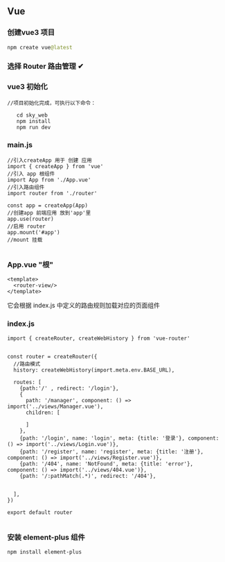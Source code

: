 ## Vue

### 创建vue3 项目

```java
npm create vue@latest
```

### 选择 Router 路由管理 ✔

### vue3 初始化

```vue
//项目初始化完成，可执行以下命令：

   cd sky_web
   npm install
   npm run dev

```



### main.js

```vue
//引入createApp 用于 创建 应用
import { createApp } from 'vue'
//引入 app 根组件
import App from './App.vue'
//引入路由组件
import router from './router'

const app = createApp(App)
//创建app 前端应用 放到'app'里
app.use(router)
//启用 router 
app.mount('#app')
//mount 挂载


```

### App.vue  "根"

```vue
<template>
  <router-view/>
</template>
```

<router-view/>它会根据 index.js 中定义的路由规则加载对应的页面组件

### index.js

```vue
import { createRouter, createWebHistory } from 'vue-router'


const router = createRouter({
  //路由模式
  history: createWebHistory(import.meta.env.BASE_URL),

  routes: [
    {path:'/' , redirect: '/login'},
    {
      path: '/manager', component: () => import('../views/Manager.vue'),
      children: [

      ]
    },
    {path: '/login', name: 'login', meta: {title: '登录'}, component: () => import('../views/Login.vue')},
    {path: '/register', name: 'register', meta: {title: '注册'}, component: () => import('../views/Register.vue')},
    {path: '/404', name: 'NotFound', meta: {title: 'error'}, component: () => import('../views/404.vue')},
    {path: '/:pathMatch(.*)', redirect: '/404'},


  ],
})

export default router


```

### 安装 element-plus 组件

```vue
npm install element-plus
```

